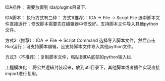 
IDA插件：
需要放置到 ida/plugins目录下.

IDA脚本：
执行方式有三种：
方式1(推荐)：IDA -> File -> Script File
选中脚本文件直接运行；修改脚本需要先在编辑器中修改好。支持脚本文件导入其他python文件。

方式2（推荐）：IDA -> File -> Script Command
选择导入脚本文件，然后点击Run运行；可支持脚本编辑，且支持脚本文件导入其他python文件。

方式3（不推荐）：复制脚本文件，粘贴到IDA底部的python输入栏.


工程模块化：
将公共逻辑封装起来，放到util目录下，其他脚本或者插件实现直接import进行复用。

